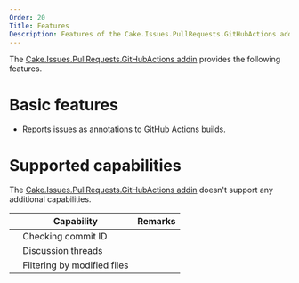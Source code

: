 ```yaml
---
Order: 20
Title: Features
Description: Features of the Cake.Issues.PullRequests.GitHubActions addin.
---
```

The [Cake.Issues.PullRequests.GitHubActions addin] provides the following features.

# Basic features

* Reports issues as annotations to GitHub Actions builds.

# Supported capabilities

The [Cake.Issues.PullRequests.GitHubActions addin] doesn't support any additional capabilities.

|                                                                    | Capability                     | Remarks                        |
|--------------------------------------------------------------------|--------------------------------|--------------------------------|
| <span class="glyphicon glyphicon-remove" style="color:red"></span> | Checking commit ID             |                                |
| <span class="glyphicon glyphicon-remove" style="color:red"></span> | Discussion threads             |                                |
| <span class="glyphicon glyphicon-remove" style="color:red"></span> | Filtering by modified files    |                                |

[Cake.Issues.PullRequests.GitHubActions addin]: https://www.nuget.org/packages/Cake.Issues.PullRequests.GitHubActions